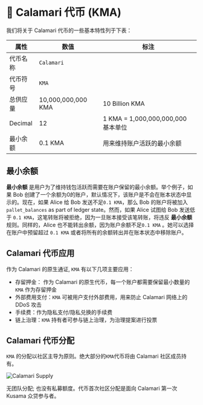 # 🐙 Calamari 代币 (KMA)

我们将关于 Calamari 代币的一些基本特性列于下表：

| 属性                 | 数值               | 标注                                       |
|---------------------|--------------------|-------------------------------------------|
| 代币名称             | `Calamari`         |                                           |
| 代币符号             | `KMA`              |                                           |
| 总供应量             | 10,000,000,000 KMA | 10 Billion KMA                            |
| Decimal             | 12                 | 1 KMA = 1,000,000,000,000 基本单位         |
| 最小余额             | 0.1 KMA            | 用来维持账户活跃的最小余额                    |

## 最小余额

**最小余额** 是用户为了维持钱包活跃而需要在账户保留的最小余额。举个例子，如果 Bob 创建了一个余额为0的账户，默认情况下，该账户是不会在账本状态中显示的。现在，如果 Alice 给 Bob 发送不足`0.1 KMA`，那么 Bob 的账户将被加入 `pallet_balances` as part of ledger state。然而，如果 Alice 试图给 Bob 发送低于 `0.1 KMA`，这笔转账将被拒绝，因为一旦账本接受该笔转账，将违反  **最小余额** 规则。同样的，Alice 也不能转出余额，因为账户余额不足`0.1 KMA` 。她可以选择在账户中预留超过 `0.1 KMA` 或者将所有的余额转出并在账本状态中移除账户。

## Calamari 代币应用

作为 Calamari 的原生通证, `KMA` 有以下几项主要应用：

- 存留押金： 作为 Calamari 的原生代币，每一个账户都需要保留最小数量的`KMA` 作为存留押金
- 外部费用支付：`KMA` 可被用户支付外部费用，用来防止 Calamari 网络上的 DDoS 攻击
- 手续费：作为隐私支付/隐私兑换的手续费
- 链上治理：`KMA` 持有者可参与链上治理，为治理提案进行投票

## Calamari 代币分配

`KMA` 的分配以社区主导为原则。绝大部分的`KMA`代币将由 Calamari 社区成员持有。

![Calamari Supply](/img/calamari-supply.png)

无团队分配; 也没有私募额度。代币首次社区分配是面向 Calamari 第一次 Kusama 众贷参与者。